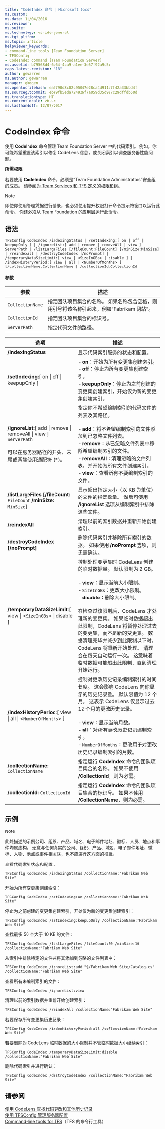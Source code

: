 ```yaml
---
title: "CodeIndex 命令 | Microsoft Docs"
ms.custom: 
ms.date: 11/04/2016
ms.reviewer: 
ms.suite: 
ms.technology: vs-ide-general
ms.tgt_pltfrm: 
ms.topic: article
helpviewer_keywords:
- command-line tools [Team Foundation Server]
- TFSConfig
- CodeIndex command [Team Foundation Server]
ms.assetid: b79568d4-6a64-4ca9-a1ee-3e57f92a9c5c
caps.latest.revision: "18"
author: gewarren
ms.author: gewarren
manager: ghogen
ms.openlocfilehash: eaf790d8c02c95047e28ca4d911d7f42a33bbd4f
ms.sourcegitcommit: ebe9fb5eda724936f7a059d35d987c29dffdb50d
ms.translationtype: HT
ms.contentlocale: zh-CN
ms.lasthandoff: 12/07/2017
---
```

# <a name="codeindex-command"></a>CodeIndex 命令
使用 **CodeIndex** 命令管理 Team Foundation Server 中的代码索引。 例如，你可能希望重置该索引以修复 CodeLens 信息，或关闭索引以调查服务器性能问题。  
  
 **所需权限**  
  
 若要使用 **CodeIndex** 命令，必须是“Team Foundation Administrators”安全组的成员。 请参阅[为 Team Services 和 TFS 定义的权限和组](https://www.visualstudio.com/docs/setup-admin/permissions)。  
  
> [!NOTE]
>  即使你使用管理凭据进行登录，也必须使用提升权限打开命令提示符窗口以运行此命令。 你还必须从 Team Foundation 的应用层运行此命令。  
  
## <a name="syntax"></a>语法  
  
```  
TFSConfig CodeIndex /indexingStatus | /setIndexing:[ on | off | keepupOnly ] | /ignoreList:[ add | remove | removeAll | view ] ServerPath | /listLargeFiles [/fileCount:FileCount] [/minSize:MinSize] | /reindexAll | /destroyCodeIndex [/noPrompt] | /temporaryDataSizeLimit:[ view | <SizeInGBs> | disable ] | /indexHistoryPeriod:[ view | all | <NumberOfMonths> ] [/collectionName:CollectionName | /collectionId:CollectionId]  
```  
  
#### <a name="parameters"></a>参数  
  
|**参数**|**描述**|  
|------------------|---------------------|  
|`CollectionName`|指定团队项目集合的名称。 如果名称包含空格，则用引号将该名称引起来，例如“Fabrikam 网站”。|  
|`CollectionId`|指定团队项目集合的标识号。|  
|`ServerPath`|指定代码文件的路径。|  
  
|**选项**|**描述**|  
|----------------|---------------------|  
|**/indexingStatus**|显示代码索引服务的状态和配置。|  
|**/setIndexing:**[ on &#124; off &#124; keepupOnly ]|-   **on**：开始为所有变更集创建索引。<br />-   **off**：停止为所有变更集创建索引。<br />-   **keepupOnly**：停止为之前创建的变更集创建索引，开始仅为新的变更集创建索引。|  
|**/ignoreList:**[ add &#124; remove &#124; removeAll &#124; view ] `ServerPath`<br /><br /> 可以在服务器路径的开头、末尾或两端使用通配符 (*)。|指定你不希望编制索引的代码文件的列表及其路径。<br /><br /> -   **add**：将不希望编制索引的文件添加到已忽略文件列表。<br />-   **remove**：从已忽略文件列表中移除希望编制索引的文件。<br />-   **removeAll**：清理忽略的文件列表，并开始为所有文件创建索引。<br />-   **view**：查看所有不要编制索引的文件。|  
|**/listLargeFiles [/fileCount:** `FileCount` **/minSize:** `MinSize`]|显示超出指定大小（以 KB 为单位）的文件的指定数量。 然后可使用 **/ignoreList** 选项从编制索引中排除这些文件。|  
|**/reindexAll**|清理以前的索引数据并重新开始创建索引。|  
|**/destroyCodeIndex [/noPrompt]**|删除代码索引并移除所有索引的数据。 如果使用 **/noPrompt** 选项，则无需确认。|  
|**/temporaryDataSizeLimit**:[ view &#124; <`SizeInGBs`> &#124; disable ]|控制处理变更集时 CodeLens 创建的临时数据量。 默认限制为 2 GB。<br /><br /> -   **view**：显示当前大小限制。<br />-   `SizeInGBs`：更改大小限制。<br />-   **disable**：删除大小限制。<br /><br /> 在检查过该限制后，CodeLens 才处理新的变更集。 如果临时数据超出此限制，CodeLens 将暂停处理过去的变更集，而不是新的变更集。 数据清理完毕并减少到此限制以下时，CodeLens 将重新开始处理。 清理会在每天自动运行一次。 这意味着临时数据可能超出此限制，直到清理开始运行。|  
|**/indexHistoryPeriod**:[ view &#124; all &#124; <`NumberOfMonths`> ]|控制对更改历史记录编制索引的时间长度。 这会影响 CodeLens 向你显示的历史记录量。 默认限值为 12 个月。 这表示 CodeLens 仅显示过去 12 个月的更改历史记录。<br /><br /> -   **view**：显示当前月数。<br />-   **all**：对所有更改历史记录编制索引。<br />-   `NumberOfMonths`：更改用于对更改历史记录编制索引的月数。|  
|**/collectionName:** `CollectionName`|指定运行 **CodeIndex** 命令的团队项目集合的名称。 如果不使用 **/CollectionId**，则为必需。|  
|**/collectionId:** `CollectionId`|指定运行 **CodeIndex** 命令的团队项目集合的标识号。 如果不使用 **/CollectionName**，则为必需。|  
  
## <a name="examples"></a>示例  
  
> [!NOTE]
>  此处描述的示例公司、组织、产品、域名、电子邮件地址、徽标、人员、地点和事件均属虚构。  无意与任何真实的公司、组织、产品、域名、电子邮件地址、徽标、人物、地点或事件相关联，也不应进行这方面的推断。  
  
 查看代码索引状态和配置：  
  
```  
TFSConfig CodeIndex /indexingStatus /collectionName:"Fabrikam Web Site"  
```  
  
 开始为所有变更集创建索引：  
  
```  
TFSConfig CodeIndex /setIndexing:on /collectionName:"Fabrikam Web Site"  
```  
  
 停止为之前创建的变更集创建索引，开始仅为新的变更集创建索引：  
  
```  
TFSConfig CodeIndex /setIndexing:keepupOnly /collectionName:"Fabrikam Web Site"  
```  
  
 查找最多 50 个大于 10 KB 的文件：  
  
```  
TFSConfig CodeIndex /listLargeFiles /fileCount:50 /minSize:10 /collectionName:"Fabrikam Web Site"  
```  
  
 从索引中排除特定的文件并将其添加到忽略的文件列表中：  
  
```  
TFSConfig CodeIndex /ignoreList:add "$/Fabrikam Web Site/Catalog.cs" /collectionName:"Fabrikam Web Site"  
```  
  
 查看所有未编制索引的文件：  
  
```  
TFSConfig CodeIndex /ignoreList:view  
```  
  
 清理以前的索引数据并重新开始创建索引：  
  
```  
TFSConfig CodeIndex /reindexAll /collectionName:"Fabrikam Web Site"  
```  
  
 若要保存所有变更集历史记录：  
  
```  
TFSConfig CodeIndex /indexHistoryPeriod:all /collectionName:"Fabrikam Web Site"  
```  
  
 若要删除对 CodeLens 临时数据的大小限制并不管临时数据大小继续索引：  
  
```  
TFSConfig CodeIndex /temporaryDataSizeLimit:disable /collectionName:"Fabrikam Web Site"  
```  
  
 删除代码索引并进行确认：  
  
```  
TFSConfig CodeIndex /destroyCodeIndex /collectionName:"Fabrikam Web Site"  
```  
  
## <a name="see-also"></a>请参阅

[使用 CodeLens 查找代码更改和其他历史记录](../ide/find-code-changes-and-other-history-with-codelens.md)  
[使用 TFSConfig 管理服务器配置](http://msdn.microsoft.com/en-us/94424190-3b6b-4f33-a6b6-5807f4225b62)  
[Command-line tools for TFS](http://msdn.microsoft.com/en-us/be8c997a-b97b-4e59-97f5-04db0a601a6c)（TFS 的命令行工具）